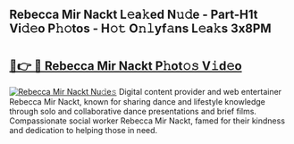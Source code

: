 ## Rebecca Mir Nackt L𝚎a𝚔ed N𝚞𝚍e - Part-H1t Vi𝚍𝚎o P𝚑𝚘tos - H𝚘𝚝 O𝚗𝚕yf𝚊ns L𝚎a𝚔s 3x8PM

# <h2><a href="http://kff3hi.oniu.top/?m=Rebecca+Mir+Nackt">🔗👉 🔴 Rebecca Mir Nackt P𝚑ot𝚘𝚜 V𝚒d𝚎o</a></h2>

[![Rebecca Mir Nackt Nu𝚍e𝚜](https://i.imgur.com/0qMVB7G.gif)](http://kff3hi.oniu.top/?m=Rebecca+Mir+Nackt)
Digital content provider and web entertainer Rebecca Mir Nackt, known for sharing dance and lifestyle knowledge through solo and collaborative dance presentations and brief films. Compassionate social worker Rebecca Mir Nackt, famed for their kindness and dedication to helping those in need.  
